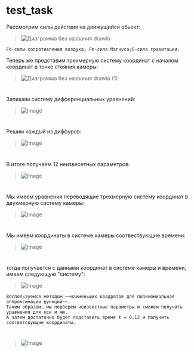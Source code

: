 # test_task
Рассмотрим силы действия на движущийся обьект:

>![Диаграмма без названия drawio](https://user-images.githubusercontent.com/55112338/193457381-d098293c-e568-46c4-9134-94f9a689a750.svg)
```
Fd-силы сопротивления воздуха; Fm-сила Магнуса;G-сила гравитации.
```
Теперь же представим трехмерную систему координат с началом координат в точке стояния камеры:

>![Диаграмма без названия drawio (1)](https://user-images.githubusercontent.com/55112338/193457586-74219f74-d5ae-4751-8e04-91339dad9682.svg)

#
Запишем систему дифференциальных уравнений:
>![image](https://user-images.githubusercontent.com/55112338/193460768-92d9e515-b4c7-4a4e-a290-15147ec630a5.png)
#
Решим каждый из диффуров:
>![image](https://user-images.githubusercontent.com/55112338/193464905-d3ad5386-7437-4ff9-b51f-fa6f61bf01a8.png)
#
В итоге получаем 12 неизвесетных параметров:
>![image](https://user-images.githubusercontent.com/55112338/193465057-239f43a6-b828-4d3e-8837-a507b1f61a54.png)
#
Мы имеем уравнения переводящие трехмерную систему координат в двухмерную систему камеры:
>![image](https://user-images.githubusercontent.com/55112338/193461383-1b2b4ee8-087b-4342-8dd5-152f95118d1b.png)
#
Мы имеем координаты в системе камеры соотвествующие времени:
>![image](https://user-images.githubusercontent.com/55112338/193462134-8da1b18f-6f78-4535-b38d-a89dd538a94e.png)
#
тогда получается с даннами координат в системе камеры и времени, имеем следующую "систему":
>![image](https://user-images.githubusercontent.com/55112338/193464945-8175d4ef-c89d-45c5-afa3-e5b52e91bf75.png)
```
Воспользуемся методом ~~наименьших квадратов для полиномиальная аппроксимации функций~~. 
Таким образом, мы подберем неизвестные параметры и сможем получить уравнения для кси и мю. 
А затем достаточно будет подставить время t = 0.12 и получить соответсвующие координаты. 
```
#
>![image](https://user-images.githubusercontent.com/55112338/193467750-78ec8562-b77d-43cb-8a51-e290e5d8455f.png)
